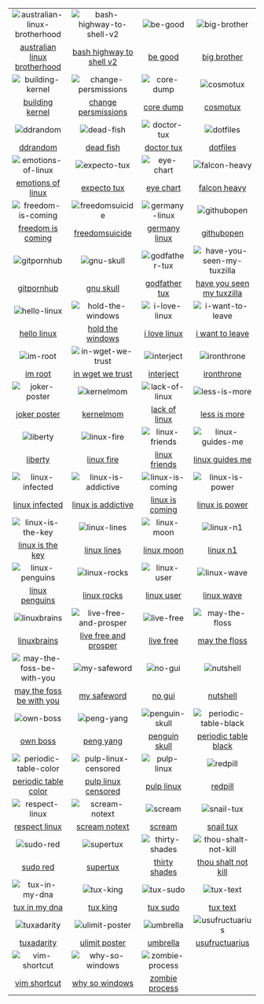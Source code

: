 |  |  |  |  |
| :---: | :---: | :---: | :---: |
| ![australian-linux-brotherhood](.meta/thumbnails/australian-linux-brotherhood.png) | ![bash-highway-to-shell-v2](.meta/thumbnails/bash-highway-to-shell-v2.png) | ![be-good](.meta/thumbnails/be-good.png) | ![big-brother](.meta/thumbnails/big-brother.png) |
| [australian linux brotherhood](australian-linux-brotherhood.png) | [bash highway to shell v2](bash-highway-to-shell-v2.png) | [be good](be-good.png) | [big brother](big-brother.png) |
| ![building-kernel](.meta/thumbnails/building-kernel.png) | ![change-persmissions](.meta/thumbnails/change-persmissions.png) | ![core-dump](.meta/thumbnails/core-dump.png) | ![cosmotux](.meta/thumbnails/cosmotux.png) |
| [building kernel](building-kernel.png) | [change persmissions](change-persmissions.png) | [core dump](core-dump.png) | [cosmotux](cosmotux.png) |
| ![ddrandom](.meta/thumbnails/ddrandom.png) | ![dead-fish](.meta/thumbnails/dead-fish.png) | ![doctor-tux](.meta/thumbnails/doctor-tux.png) | ![dotfiles](.meta/thumbnails/dotfiles.png) |
| [ddrandom](ddrandom.png) | [dead fish](dead-fish.png) | [doctor tux](doctor-tux.png) | [dotfiles](dotfiles.png) |
| ![emotions-of-linux](.meta/thumbnails/emotions-of-linux.png) | ![expecto-tux](.meta/thumbnails/expecto-tux.png) | ![eye-chart](.meta/thumbnails/eye-chart.png) | ![falcon-heavy](.meta/thumbnails/falcon-heavy.png) |
| [emotions of linux](emotions-of-linux.png) | [expecto tux](expecto-tux.png) | [eye chart](eye-chart.png) | [falcon heavy](falcon-heavy.png) |
| ![freedom-is-coming](.meta/thumbnails/freedom-is-coming.png) | ![freedomsuicide](.meta/thumbnails/freedomsuicide.png) | ![germany-linux](.meta/thumbnails/germany-linux.png) | ![githubopen](.meta/thumbnails/githubopen.png) |
| [freedom is coming](freedom-is-coming.png) | [freedomsuicide](freedomsuicide.png) | [germany linux](germany-linux.png) | [githubopen](githubopen.png) |
| ![gitpornhub](.meta/thumbnails/gitpornhub.png) | ![gnu-skull](.meta/thumbnails/gnu-skull.png) | ![godfather-tux](.meta/thumbnails/godfather-tux.png) | ![have-you-seen-my-tuxzilla](.meta/thumbnails/have-you-seen-my-tuxzilla.png) |
| [gitpornhub](gitpornhub.png) | [gnu skull](gnu-skull.png) | [godfather tux](godfather-tux.png) | [have you seen my tuxzilla](have-you-seen-my-tuxzilla.png) |
| ![hello-linux](.meta/thumbnails/hello-linux.png) | ![hold-the-windows](.meta/thumbnails/hold-the-windows.png) | ![i-love-linux](.meta/thumbnails/i-love-linux.png) | ![i-want-to-leave](.meta/thumbnails/i-want-to-leave.png) |
| [hello linux](hello-linux.png) | [hold the windows](hold-the-windows.png) | [i love linux](i-love-linux.png) | [i want to leave](i-want-to-leave.png) |
| ![im-root](.meta/thumbnails/im-root.png) | ![in-wget-we-trust](.meta/thumbnails/in-wget-we-trust.png) | ![interject](.meta/thumbnails/interject.png) | ![ironthrone](.meta/thumbnails/ironthrone.png) |
| [im root](im-root.png) | [in wget we trust](in-wget-we-trust.png) | [interject](interject.png) | [ironthrone](ironthrone.png) |
| ![joker-poster](.meta/thumbnails/joker-poster.png) | ![kernelmom](.meta/thumbnails/kernelmom.png) | ![lack-of-linux](.meta/thumbnails/lack-of-linux.png) | ![less-is-more](.meta/thumbnails/less-is-more.png) |
| [joker poster](joker-poster.png) | [kernelmom](kernelmom.png) | [lack of linux](lack-of-linux.png) | [less is more](less-is-more.png) |
| ![liberty](.meta/thumbnails/liberty.png) | ![linux-fire](.meta/thumbnails/linux-fire.png) | ![linux-friends](.meta/thumbnails/linux-friends.png) | ![linux-guides-me](.meta/thumbnails/linux-guides-me.png) |
| [liberty](liberty.png) | [linux fire](linux-fire.png) | [linux friends](linux-friends.png) | [linux guides me](linux-guides-me.png) |
| ![linux-infected](.meta/thumbnails/linux-infected.png) | ![linux-is-addictive](.meta/thumbnails/linux-is-addictive.png) | ![linux-is-coming](.meta/thumbnails/linux-is-coming.png) | ![linux-is-power](.meta/thumbnails/linux-is-power.png) |
| [linux infected](linux-infected.png) | [linux is addictive](linux-is-addictive.png) | [linux is coming](linux-is-coming.png) | [linux is power](linux-is-power.png) |
| ![linux-is-the-key](.meta/thumbnails/linux-is-the-key.png) | ![linux-lines](.meta/thumbnails/linux-lines.png) | ![linux-moon](.meta/thumbnails/linux-moon.png) | ![linux-n1](.meta/thumbnails/linux-n1.png) |
| [linux is the key](linux-is-the-key.png) | [linux lines](linux-lines.png) | [linux moon](linux-moon.png) | [linux n1](linux-n1.png) |
| ![linux-penguins](.meta/thumbnails/linux-penguins.png) | ![linux-rocks](.meta/thumbnails/linux-rocks.png) | ![linux-user](.meta/thumbnails/linux-user.png) | ![linux-wave](.meta/thumbnails/linux-wave.png) |
| [linux penguins](linux-penguins.png) | [linux rocks](linux-rocks.png) | [linux user](linux-user.png) | [linux wave](linux-wave.png) |
| ![linuxbrains](.meta/thumbnails/linuxbrains.png) | ![live-free-and-prosper](.meta/thumbnails/live-free-and-prosper.png) | ![live-free](.meta/thumbnails/live-free.png) | ![may-the-floss](.meta/thumbnails/may-the-floss.png) |
| [linuxbrains](linuxbrains.png) | [live free and prosper](live-free-and-prosper.png) | [live free](live-free.png) | [may the floss](may-the-floss.png) |
| ![may-the-foss-be-with-you](.meta/thumbnails/may-the-foss-be-with-you.png) | ![my-safeword](.meta/thumbnails/my-safeword.png) | ![no-gui](.meta/thumbnails/no-gui.png) | ![nutshell](.meta/thumbnails/nutshell.png) |
| [may the foss be with you](may-the-foss-be-with-you.png) | [my safeword](my-safeword.png) | [no gui](no-gui.png) | [nutshell](nutshell.png) |
| ![own-boss](.meta/thumbnails/own-boss.png) | ![peng-yang](.meta/thumbnails/peng-yang.png) | ![penguin-skull](.meta/thumbnails/penguin-skull.png) | ![periodic-table-black](.meta/thumbnails/periodic-table-black.png) |
| [own boss](own-boss.png) | [peng yang](peng-yang.png) | [penguin skull](penguin-skull.png) | [periodic table black](periodic-table-black.png) |
| ![periodic-table-color](.meta/thumbnails/periodic-table-color.png) | ![pulp-linux-censored](.meta/thumbnails/pulp-linux-censored.png) | ![pulp-linux](.meta/thumbnails/pulp-linux.png) | ![redpill](.meta/thumbnails/redpill.png) |
| [periodic table color](periodic-table-color.png) | [pulp linux censored](pulp-linux-censored.png) | [pulp linux](pulp-linux.png) | [redpill](redpill.png) |
| ![respect-linux](.meta/thumbnails/respect-linux.png) | ![scream-notext](.meta/thumbnails/scream-notext.png) | ![scream](.meta/thumbnails/scream.png) | ![snail-tux](.meta/thumbnails/snail-tux.png) |
| [respect linux](respect-linux.png) | [scream notext](scream-notext.png) | [scream](scream.png) | [snail tux](snail-tux.png) |
| ![sudo-red](.meta/thumbnails/sudo-red.png) | ![supertux](.meta/thumbnails/supertux.png) | ![thirty-shades](.meta/thumbnails/thirty-shades.png) | ![thou-shalt-not-kill](.meta/thumbnails/thou-shalt-not-kill.png) |
| [sudo red](sudo-red.png) | [supertux](supertux.png) | [thirty shades](thirty-shades.png) | [thou shalt not kill](thou-shalt-not-kill.png) |
| ![tux-in-my-dna](.meta/thumbnails/tux-in-my-dna.png) | ![tux-king](.meta/thumbnails/tux-king.png) | ![tux-sudo](.meta/thumbnails/tux-sudo.png) | ![tux-text](.meta/thumbnails/tux-text.png) |
| [tux in my dna](tux-in-my-dna.png) | [tux king](tux-king.png) | [tux sudo](tux-sudo.png) | [tux text](tux-text.png) |
| ![tuxadarity](.meta/thumbnails/tuxadarity.png) | ![ulimit-poster](.meta/thumbnails/ulimit-poster.png) | ![umbrella](.meta/thumbnails/umbrella.png) | ![usufructuarius](.meta/thumbnails/usufructuarius.png) |
| [tuxadarity](tuxadarity.png) | [ulimit poster](ulimit-poster.png) | [umbrella](umbrella.png) | [usufructuarius](usufructuarius.png) |
| ![vim-shortcut](.meta/thumbnails/vim-shortcut.png) | ![why-so-windows](.meta/thumbnails/why-so-windows.png) | ![zombie-process](.meta/thumbnails/zombie-process.png) |
| [vim shortcut](vim-shortcut.png) | [why so windows](why-so-windows.png) | [zombie process](zombie-process.png) |
